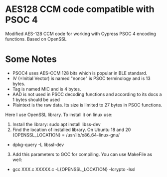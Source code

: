 # AES128 CCM code compatible with PSOC 4 
Modified AES-128 CCM code for working with Cypress PSOC 4 encoding functions. Based on OpenSSL

# Some Notes
 * PSOC4 uses AES-CCM 128 bits which is popular in BLE standard.
 * IV (=Initial Vector) is named "nonce" is PSOC terminology and is 13 bytes.
 * Tag is named MIC and is 4 bytes.
 * AAD is not used in PSOC decoding functions and according to its docs a 1 bytes should be used
 * Plaintext is the raw data. Its size is limited to 27 bytes in PSOC functions.
 
 Here I use OpenSSL library. To install it on linux use:
 
 1. Install the library:
 sudo apt install libss-dev
 2. Find the location of installed library. On Ubuntu 18 and 20 {OPENSSL_LOCATION} = /usr/lib/x86_64-linux-gnu/
 * dpkg-query -L libssl-dev
 3. Add this parameters to GCC for compiling. You can use MakeFile as well:
 * gcc XXX.c XXXXX.c -L{OPENSSL_LOCATION} -lcrypto -lssl
  
 
